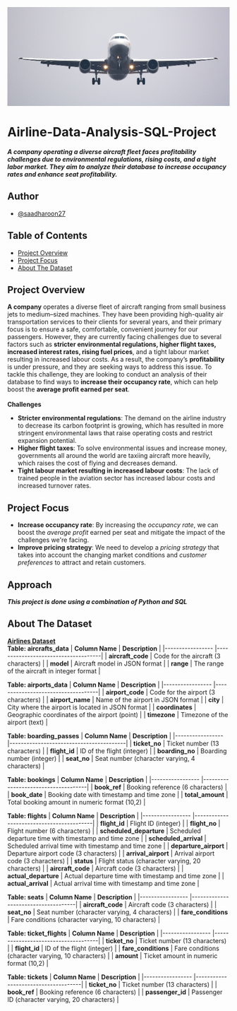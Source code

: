 ![banner](Assets/Banner.jpg)

# Airline-Data-Analysis-SQL-Project
***A company operating a diverse aircraft fleet faces profitability challenges due to environmental regulations, rising costs, and a tight labor market. They aim to analyze their database to increase occupancy rates and enhance seat profitability.***

## Author
- [@saadharoon27](https://github.com/saadharoon27)

## Table of Contents
- [Project Overview](#project-overview)
- [Project Focus](#project-focus)
- [About The Dataset](#about-the-dataset)

## Project Overview
**A company** operates a diverse fleet of aircraft ranging from small business jets to medium–sized machines. They have been providing high-quality air transportation services to their clients for several years, and their primary focus is to ensure a safe, comfortable, convenient journey for our passengers. However, they are currently facing challenges due to several factors such as **stricter environmental regulations, higher flight taxes, increased interest rates, rising fuel prices**, and a tight labour market resulting in increased labour costs. As a result, the company’s **profitability** is under pressure, and they are seeking ways to address this issue. To tackle this challenge, they are looking to conduct an analysis of their database to find ways to **increase their occupancy rate**, which can help boost the **average profit earned per seat**.<br>
<br>
**Challenges**<br>
- **Stricter environmental regulations**: The demand on the airline industry to decrease its carbon footprint is growing, which has resulted in more stringent environmental laws that raise operating costs and restrict expansion potential.
- **Higher flight taxes**: To solve environmental issues and increase money, governments all around the world are taxiing aircraft more heavily, which raises the cost of flying and decreases demand.
- **Tight labour market resulting in increased labour costs**: The lack of trained people in the aviation sector has increased labour costs and increased turnover rates.

## Project Focus
- **Increase occupancy rate**: By increasing the _occupancy rate_, we can boost the _average profit_ earned per seat and mitigate the impact of the challenges we're facing.
- **Improve pricing strategy**: We need to develop a _pricing strategy_ that takes into account the changing market conditions and _customer preferences_ to attract and retain customers.

## Approach
***This project is done using a combination of Python and SQL***

## About The Dataset
[**Airlines Dataset**](https://www.kaggle.com/datasets/saadharoon27/airlines-dataset)
<br>
**Table: aircrafts_data**
| **Column Name**     | **Description**                         |
|-----------------    |-------------------------------------|
| **aircraft_code**   | Code for the aircraft (3 characters) |
| **model**           | Aircraft model in JSON format       |
| **range**           | The range of the aircraft in integer format |

**Table: airports_data**
| **Column Name**     | **Description**                        |
|-----------------    |------------------------------------|
| **airport_code**    | Code for the airport (3 characters) |
| **airport_name**    | Name of the airport in JSON format  |
| **city**            | City where the airport is located in JSON format |
| **coordinates**     | Geographic coordinates of the airport (point) |
| **timezone**        | Timezone of the airport (text)     |

**Table: boarding_passes**
| **Column Name**     | **Description**                             |
|-----------------    |-----------------------------------------|
| **ticket_no**       | Ticket number (13 characters)            |
| **flight_id**       | ID of the flight (integer)              |
| **boarding_no**     | Boarding number (integer)               |
| **seat_no**         | Seat number (character varying, 4 characters) |

**Table: bookings**
| **Column Name**     | **Description**                         |
|-----------------    |-------------------------------------|
| **book_ref**        | Booking reference (6 characters)    |
| **book_date**       | Booking date with timestamp and time zone |
| **total_amount**    | Total booking amount in numeric format (10,2) |

**Table: flights**
| **Column Name**     | **Description**                              |
|-----------------    |------------------------------------------|
| **flight_id**       | Flight ID (integer)                      |
| **flight_no**       | Flight number (6 characters)             |
| **scheduled_departure** | Scheduled departure time with timestamp and time zone |
| **scheduled_arrival**   | Scheduled arrival time with timestamp and time zone |
| **departure_airport**   | Departure airport code (3 characters)     |
| **arrival_airport**     | Arrival airport code (3 characters)       |
| **status**             | Flight status (character varying, 20 characters) |
| **aircraft_code**      | Aircraft code (3 characters)              |
| **actual_departure**   | Actual departure time with timestamp and time zone |
| **actual_arrival**     | Actual arrival time with timestamp and time zone |

**Table: seats**
| **Column Name**     | **Description**                         |
|-----------------    |-------------------------------------|
| **aircraft_code**   | Aircraft code (3 characters)        |
| **seat_no**         | Seat number (character varying, 4 characters) |
| **fare_conditions** | Fare conditions (character varying, 10 characters) |

**Table: ticket_flights**
| **Column Name**     | **Description**                         |
|-----------------    |-------------------------------------|
| **ticket_no**       | Ticket number (13 characters)       |
| **flight_id**       | ID of the flight (integer)          |
| **fare_conditions** | Fare conditions (character varying, 10 characters) |
| **amount**          | Ticket amount in numeric format (10,2) |

**Table: tickets**
| **Column Name**     | **Description**                         |
|-----------------    |-------------------------------------|
| **ticket_no**       | Ticket number (13 characters)       |
| **book_ref**        | Booking reference (6 characters)    |
| **passenger_id**    | Passenger ID (character varying, 20 characters) |
